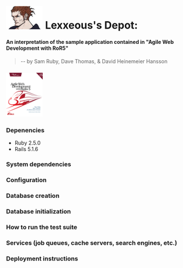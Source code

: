 # <img src="app/assets/images/Lexaeus.jpg" width="100px"/> Lexxeous's Depot:
#### An interpretation of the sample application contained in "Agile Web Development with RoR5"
> -- by Sam Ruby, Dave Thomas, & David Heinemeier Hansson
### <a href=https://pragprog.com/book/rails5/agile-web-development-with-rails-5><img src="app/assets/images/rails5.jpg" width="100px"/></a>

### Depenencies
 * Ruby 2.5.0
 * Rails 5.1.6

### System dependencies

### Configuration

### Database creation

### Database initialization

### How to run the test suite

### Services (job queues, cache servers, search engines, etc.)

### Deployment instructions
